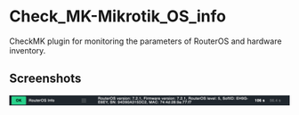 # Check_MK-Mikrotik_OS_info

CheckMK plugin for monitoring the parameters of RouterOS and hardware inventory.

## Screenshots

![Screenshot 1](https://github.com/WojRep/Check_MK-Mikrotik_OS_info/blob/main/.html/MikroTik_OS_info-01.png?raw=true)
